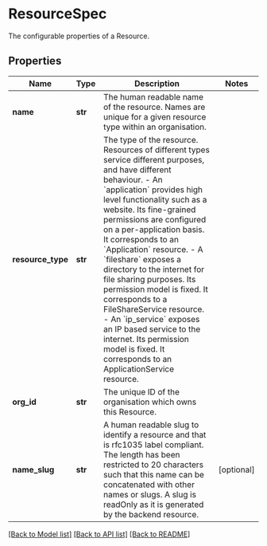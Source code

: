 # ResourceSpec

The configurable properties of a Resource. 
## Properties
Name | Type | Description | Notes
------------ | ------------- | ------------- | -------------
**name** | **str** | The human readable name of the resource. Names are unique for a given resource type within an organisation.  | 
**resource_type** | **str** | The type of the resource. Resources of different types service different purposes, and have different behaviour. - An &#x60;application&#x60; provides high level functionality such as a website. Its fine-grained   permissions are configured on a per-application basis. It corresponds to an &#x60;Application&#x60;   resource. - A &#x60;fileshare&#x60; exposes a directory to the internet for file sharing purposes. Its permission model is fixed. It corresponds to a FileShareService resource. - An &#x60;ip_service&#x60; exposes an IP based service to the internet. Its permission model is fixed. It corresponds to an ApplicationService resource.  | 
**org_id** | **str** | The unique ID of the organisation which owns this Resource. | 
**name_slug** | **str** | A human readable slug to identify a resource and that is rfc1035 label compliant. The length has been restricted to 20 characters such that this name can be concatenated with other names or slugs. A slug is readOnly as it is generated by the backend resource.  | [optional] 

[[Back to Model list]](../README.md#documentation-for-models) [[Back to API list]](../README.md#documentation-for-api-endpoints) [[Back to README]](../README.md)


